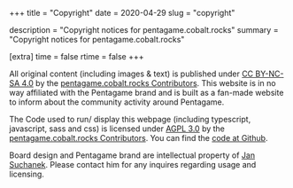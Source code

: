 +++
title = "Copyright"
date = 2020-04-29
slug = "copyright"

description = "Copyright notices for pentagame.cobalt.rocks"
summary = "Copyright notices for pentagame.cobalt.rocks"

[extra]
time = false
rtime = false
+++

All original content (including images & text) is published under [CC BY-NC-SA 4.0](https://creativecommons.org/licenses/by-nc-sa/4.0/) by the [pentagame.cobalt.rocks Contributors](https://github.com/Penta-Game/pentagame-website/graphs/contributors). This website is in no way affiliated with the Pentagame brand and is built as a fan-made website to inform about the community activity around Pentagame.

The Code used to run/ display this webpage (including typescript, javascript, sass and css) is licensed under [AGPL 3.0](https://www.gnu.org/licenses/agpl-3.0.txt) by the [pentagame.cobalt.rocks Contributors](https://github.com/Penta-Game/pentagame-website/graphs/contributors). You can find the [code at Github](https://github.com/Penta-Game/pentagame-website).

Board design and Pentagame brand are intellectual property of [Jan Suchanek](<(mailto:jan@pentagame.org)>). Please contact him for any inquires regarding usage and licensing.

